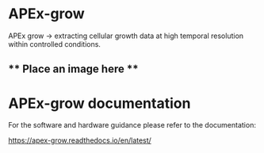 # APEx-grow
APEx grow -> extracting cellular growth data at high temporal resolution within controlled conditions.

## ** Place an image here **



# APEx-grow documentation

For the software and hardware guidance please refer to the documentation:

https://apex-grow.readthedocs.io/en/latest/
